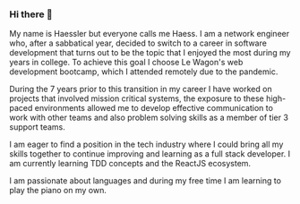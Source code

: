 ### Hi there 👋

My name is Haessler but everyone calls me Haess. I am a network engineer who, after a sabbatical year, decided to switch to a career in software development that turns out to be the topic that I enjoyed the most during my years in college. To achieve this goal I choose Le Wagon's web development bootcamp, which I attended remotely due to the pandemic.

During the 7 years prior to this transition in my career I have worked on projects that involved mission critical systems, the exposure to these high-paced environments allowed me to develop effective communication to work with other teams and also problem solving skills as a member of tier 3 support teams.

I am eager to find a position in the tech industry where I could bring all my skills together to continue improving and learning as a full stack developer. I am currently learning TDD concepts and the ReactJS ecosystem.

I am passionate about languages and during my free time I am learning to play the piano on my own.

<!--
**haessr/haessr** is a ✨ _special_ ✨ repository because its `README.md` (this file) appears on your GitHub profile.

Here are some ideas to get you started:

- 🔭 I’m currently working on ...
- 🌱 I’m currently learning ...
- 👯 I’m looking to collaborate on ...
- 🤔 I’m looking for help with ...
- 💬 Ask me about ...
- 📫 How to reach me: ...
- 😄 Pronouns: ...
- ⚡ Fun fact: ...
-->
